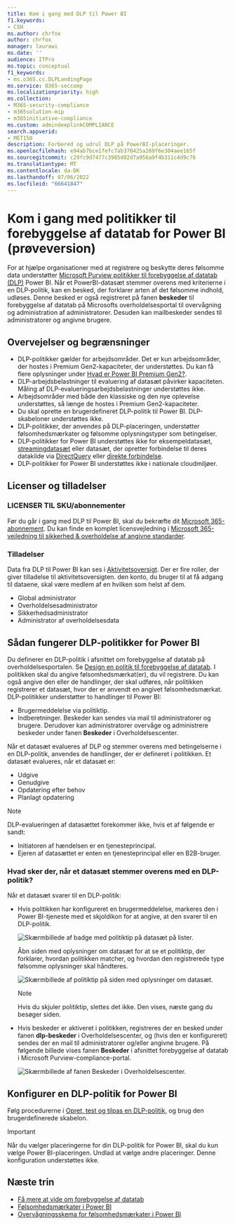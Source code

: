 ```yaml
---
title: Kom i gang med DLP til Power BI
f1.keywords:
- CSH
ms.author: chrfox
author: chrfox
manager: laurawi
ms.date: ''
audience: ITPro
ms.topic: conceptual
f1_keywords:
- ms.o365.cc.DLPLandingPage
ms.service: O365-seccomp
ms.localizationpriority: high
ms.collection:
- M365-security-compliance
- m365solution-mip
- m365initiative-compliance
ms.custom: admindeeplinkCOMPLIANCE
search.appverid:
- MET150
description: Forbered og udrul DLP på PowerBI-placeringer.
ms.openlocfilehash: e94ab7bce1fefc7ab370425a269f6e304aee165f
ms.sourcegitcommit: c29fc9d7477c3985d02d7a956a9f4b311c4d9c76
ms.translationtype: MT
ms.contentlocale: da-DK
ms.lasthandoff: 07/06/2022
ms.locfileid: "66641847"
---
```

# <a name="get-started-with-data-loss-prevention-policies-for-power-bi-preview"></a>Kom i gang med politikker til forebyggelse af datatab for Power BI (prøveversion)

For at hjælpe organisationer med at registrere og beskytte deres følsomme data understøtter [Microsoft Purview politikker til forebyggelse af datatab (DLP)](/microsoft-365/compliance/dlp-learn-about-dlp) Power BI. Når et PowerBI-datasæt stemmer overens med kriterierne i en DLP-politik, kan en besked, der forklarer arten af det følsomme indhold, udløses. Denne besked er også registreret på fanen **beskeder** til forebyggelse af datatab på Microsofts overholdelsesportal til overvågning og administration af administratorer. Desuden kan mailbeskeder sendes til administratorer og angivne brugere.

## <a name="considerations-and-limitations"></a>Overvejelser og begrænsninger

- DLP-politikker gælder for arbejdsområder. Det er kun arbejdsområder, der hostes i Premium Gen2-kapaciteter, der understøttes. Du kan få flere oplysninger under [Hvad er Power BI Premium Gen2?](/power-bi/enterprise/service-premium-gen2-what-is).
- DLP-arbejdsbelastninger til evaluering af datasæt påvirker kapaciteten. Måling af DLP-evalueringsarbejdsbelastninger understøttes ikke.
- Arbejdsområder med både den klassiske og den nye oplevelse understøttes, så længe de hostes i Premium Gen2-kapaciteter.
- Du skal oprette en brugerdefineret DLP-politik til Power BI. DLP-skabeloner understøttes ikke.
- DLP-politikker, der anvendes på DLP-placeringen, understøtter følsomhedsmærkater og følsomme oplysningstyper som betingelser. 
- DLP-politikker for Power BI understøttes ikke for eksempeldatasæt, [streamingdatasæt](/power-bi/connect-data/service-real-time-streaming) eller datasæt, der opretter forbindelse til deres datakilde via [DirectQuery](/power-bi/connect-data/desktop-use-directquery) eller [direkte forbindelse](/power-bi/connect-data/desktop-directquery-about#live-connections).
- DLP-politikker for Power BI understøttes ikke i nationale cloudmiljøer.

## <a name="licensing-and-permissions"></a>Licenser og tilladelser

### <a name="skusubscriptions-licensing"></a>LICENSER TIL SKU/abonnementer

Før du går i gang med DLP til Power BI, skal du bekræfte dit [Microsoft 365-abonnement](https://www.microsoft.com/microsoft-365/compare-microsoft-365-enterprise-plans?rtc=1). Du kan finde en komplet licensvejledning i [Microsoft 365-vejledning til sikkerhed & overholdelse af angivne standarder](/office365/servicedescriptions/microsoft-365-service-descriptions/microsoft-365-tenantlevel-services-licensing-guidance/microsoft-365-security-compliance-licensing-guidance#information-protection).

### <a name="permissions"></a>Tilladelser

Data fra DLP til Power BI kan ses i [Aktivitetsoversigt](/microsoft-365/compliance/data-classification-activity-explorer). Der er fire roller, der giver tilladelse til aktivitetsoversigten. den konto, du bruger til at få adgang til dataene, skal være medlem af en hvilken som helst af dem.

- Global administrator
- Overholdelsesadministrator
- Sikkerhedsadministrator
- Administrator af overholdelsesdata

## <a name="how-dlp-policies-for-power-bi-work"></a>Sådan fungerer DLP-politikker for Power BI

Du definerer en DLP-politik i afsnittet om forebyggelse af datatab på overholdelsesportalen. Se [Design en politik til forebyggelse af datatab](dlp-policy-design.md#design-a-data-loss-prevention-policy). I politikken skal du angive følsomhedsmærkat(er), du vil registrere. Du kan også angive den eller de handlinger, der skal udføres, når politikken registrerer et datasæt, hvor der er anvendt en angivet følsomhedsmærkat. DLP-politikker understøtter to handlinger til Power BI:

- Brugermeddelelse via politiktip.
- Indberetninger. Beskeder kan sendes via mail til administratorer og brugere. Derudover kan administratorer overvåge og administrere beskeder under fanen **Beskeder** i Overholdelsescenter. 

Når et datasæt evalueres af DLP og stemmer overens med betingelserne i en DLP-politik, anvendes de handlinger, der er defineret i politikken. Et datasæt evalueres, når et datasæt er:

- Udgive
- Genudgive
- Opdatering efter behov
- Planlagt opdatering

>[!NOTE]
> DLP-evalueringen af datasættet forekommer ikke, hvis et af følgende er sandt:
> - Initiatoren af hændelsen er en tjenesteprincipal.
> - Ejeren af datasættet er enten en tjenesteprincipal eller en B2B-bruger.

### <a name="what-happens-when-a-dataset-matches-a-dlp-policy"></a>Hvad sker der, når et datasæt stemmer overens med en DLP-politik?

Når et datasæt svarer til en DLP-politik:

- Hvis politikken har konfigureret en brugermeddelelse, markeres den i Power BI-tjeneste med et skjoldikon for at angive, at den svarer til en DLP-politik.

    ![Skærmbillede af badge med politiktip på datasæt på lister.](../media/dlp-power-bi-policy-tip-on-dataset.png)

    Åbn siden med oplysninger om datasæt for at se et politiktip, der forklarer, hvordan politikken matcher, og hvordan den registrerede type følsomme oplysninger skal håndteres.

    ![Skærmbillede af politiktip på siden med oplysninger om datasæt.](../media/dlp-power-bi-policy-tip-in-dataset-details.png)

    >[!NOTE]
    > Hvis du skjuler politiktip, slettes det ikke. Den vises, næste gang du besøger siden.

- Hvis beskeder er aktiveret i politikken, registreres der en besked under fanen **dlp-beskeder** i Overholdelsescenter, og (hvis den er konfigureret) sendes der en mail til administratorer og/eller angivne brugere. På følgende billede vises fanen **Beskeder** i afsnittet forebyggelse af datatab i Microsoft Purview-compliance-portal.

    ![Skærmbillede af fanen Beskeder i Overholdelsescenter.](../media/dlp-power-bi-alerts-tab.png)

## <a name="configure-a-dlp-policy-for-power-bi"></a>Konfigurer en DLP-politik for Power BI

Følg procedurerne i [Opret, test og tilpas en DLP-politik,](create-test-tune-dlp-policy.md#create-test-and-tune-a-dlp-policy) og brug den brugerdefinerede skabelon.

> [!IMPORTANT]
> Når du vælger placeringerne for din DLP-politik for Power BI, skal du kun vælge Power BI-placeringen. Undlad at vælge andre placeringer. Denne konfiguration understøttes ikke. 

<!--1. Log into the [Microsoft Purview compliance portal](https://compliance.microsoft.com).

1. Choose the **Data loss prevention** solution in the navigation pane, select the **Policies** tab, choose **Create policy**.

    ![Screenshot of D L P create policy page.](media/service-security-dlp-policies-for-power-bi/power-bi-dlp-create.png)

1. Choose the **Custom** category and then the **Custom policy** template.
    
    >[!NOTE]
    >No other categories or templates are currently supported.

    ![Screenshot of D L P choose custom policy page.](media/service-security-dlp-policies-for-power-bi/power-bi-dlp-choose-custom.png)
 
    When done, click **Next**.

1. Name the policy and provide a meaningful description.

    ![Screenshot of D L P policy name description section.](media/service-security-dlp-policies-for-power-bi/power-bi-dlp-name-description.png)
 
    When done, click **Next**.

1. Enable Power BI as a location for the DLP policy. **Disable all other locations**. Currently, DLP policies for Power BI must specify Power BI as the sole location.

    ![Screenshot of D L P choose location page.](media/service-security-dlp-policies-for-power-bi/power-bi-dlp-choose-location.png)

    By default the policy will apply to all workspaces. Alternatively, you can specify particular workspaces to include in the policy as well as workspaces to exclude from the policy.
    >[!NOTE]
    > DLP actions are supported only for workspaces hosted in Premium Gen2 capacities.

    If you select **Choose workspaces** or **Exclude workspaces**, a dialog will allow you to create a list of included (or excluded) workspaces. You must specify workspaces by workspace object ID. Click the info icon for information about how to find workspace object IDs.

    ![Screenshot of D L P choose workspaces dialog.](media/service-security-dlp-policies-for-power-bi/power-bi-dlp-choose-workspaces.png)
 
    After enabling Power BI as a DLP location for the policy and choosing which workspaces the policy will apply to, click **Next**.

1. The **Define policy settings** page appears. Choose **Create or customize advanced DLP rules** to begin defining your policy.

    ![Screenshot of D L P create advanced rule page.](media/service-security-dlp-policies-for-power-bi/power-bi-dlp-create-advanced-rule.png)
 
    When done, click **Next**.

1. On the **Customize advanced DLP rules** page, you can either start creating a new rule or choose an existing rule to edit. Click **Create rule**.

    ![Screenshot of D L P create rule page.](media/service-security-dlp-policies-for-power-bi/power-bi-dlp-create-rule.png)


1. The **Create rule** page appears. On the create rule page, provide a name and description for the rule, and then configure the other sections, which are described following the image below.

    ![Screenshot of D L P create rule form.](media/service-security-dlp-policies-for-power-bi/power-bi-dlp-create-rule-form.png)
 
### Conditions

In the condition section, you define the conditions under which the policy will apply to a dataset. Conditions are created in groups. Groups make it possible to construct complex conditions.

1. Open the conditions section, choose **Add condition** and then **Content contains**.

    ![Screenshot of D L P add conditions content contains section.](media/service-security-dlp-policies-for-power-bi/power-bi-dlp-add-conditions-content-contains.png)
 
    This opens the first group (named Default – you can change this).

1. Choose **Add**, and then **Sensitivity labels**.
        
    >[!NOTE]
    > Sensitive info types are currently not supported.
    
    ![Screenshot of D L P add conditions section.](media/service-security-dlp-policies-for-power-bi/power-bi-dlp-add-conditions.png)
 
    When you choose **Sensitivity labels**, you will be able to choose a particular sensitivity label from a list that will appear.

    You can add additional sensitivity labels to the group. To the right of the group name, you can specify **Any of these** or **All of these**. This determines whether matches on all or any of the labels is required for the condition to hold. Make sure **Any of these** is selected, since datasets can’t have more than one label applied.

    The image below shows a group (Default) that contains two sensitivity label conditions. The logic Any of these means that a match on any one of the sensitivity labels in the group constitutes “true” for that group.

    ![Screenshot of D L P conditions group section.](media/service-security-dlp-policies-for-power-bi/power-bi-dlp-condition-group.png) 
 
    You can create more than one group, and you can control the logic between the groups with **AND** or **OR** logic. 

    The image below shows a rule containing two groups, joined by **OR** logic.

    ![Screenshot of rule with two groups.](media/service-security-dlp-policies-for-power-bi/power-bi-dlp-content-contains.png) 
 
### Exceptions

If the sensitivity label of the dataset matches any of the defined exceptions, the rule won’t be applied to the dataset. 

Exceptions are configured in the same way as conditions, described above.
    
![Screenshot of D L P exceptions section.](media/service-security-dlp-policies-for-power-bi/power-bi-dlp-exceptions-section.png)
 
### Actions

Protection actions are currently unavailable for Power BI DLP policies.

![Screenshot of D L P policy actions section.](media/service-security-dlp-policies-for-power-bi/power-bi-dlp-actions-section.png)


### User notifications

The user notifications section is where you configure your policy tip. Turn on the toggle, select the **Notify users in Office 365 service with a policy tip** and **Policy tips** checkboxes, and write your policy tip in the text box.

![Screenshot of D L P user notification section.](media/service-security-dlp-policies-for-power-bi/power-bi-dlp-user-notification.png)
 
### User overrides
 
User overrides are currently unavailable for Power BI DLP policies.

![Screenshot of D L P user overrides section.](media/service-security-dlp-policies-for-power-bi/power-bi-dlp-user-overrides-section.png) 
 
### Incident reports

Assign a severity level that will be shown in alerts generated from this policy. Enable (default) or disable email notification to admins, specify users or groups for email notification, and configure the details about when notification will occur.

![Screenshot of D L P incident report section.](media/service-security-dlp-policies-for-power-bi/power-bi-dlp-incidence-report.png)
   
### Additional options

![Screenshot of D L P additional options section.](media/service-security-dlp-policies-for-power-bi/power-bi-dlp-additional-options.png)
 
## Monitor and manage policy alerts

Log into the Microsoft Purview compliance portal and navigate to **Data loss prevention > Alerts**.

![Screenshot of D L P Alerts tab.](media/service-security-dlp-policies-for-power-bi/power-bi-dlp-alerts-tab.png)

Click on an alert to start drilling down to its details and to see management options.
-->
## <a name="next-steps"></a>Næste trin

- [Få mere at vide om forebyggelse af datatab](/microsoft-365/compliance/dlp-learn-about-dlp)
- [Følsomhedsmærkater i Power BI](/power-bi/enterprise/service-security-sensitivity-label-overview)
- [Overvågningsskema for følsomhedsmærkater i Power BI](/power-bi/enterprise/service-security-sensitivity-label-audit-schema)
